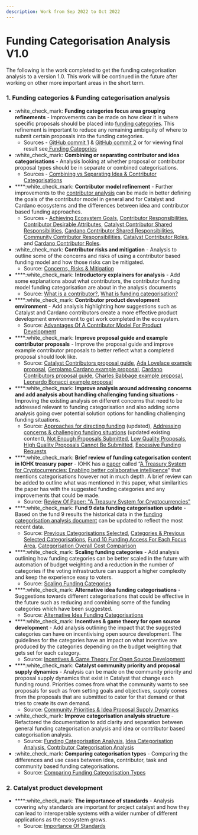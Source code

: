 ```yaml
---
description: Work from Sep 2022 to Oct 2022
---
```


# Funding Categorisation Analysis V1.0

The following is the work completed to get the funding categorisation analysis to a version 1.0. This work will be continued in the future after working on other more important areas in the short term.



### 1. Funding categories & Funding categorisation analysis

* :white\_check\_mark: **Funding categories focus area grouping refinements** - Improvements can be made on how clear it is where specific proposals should be placed into [funding categories](https://app.gitbook.com/o/Pr76HeHUxsbctwx0OULs/s/QQsRsN95MX1ihFh4Vffn/). This refinement is important to reduce any remaining ambiguity of where to submit certain proposals into the funding categories.
  * Sources - [GitHub commit 1](https://github.com/projectcatalyst/catalyst-funding-categories/commit/5a5518462b5160586d326a1a5811cb86ade763ea) & [GitHub commit 2](https://github.com/projectcatalyst/catalyst-funding-categories/commit/cb97afbe223e5c1a8beeb31738fc80ec5301b504) or for viewing final result see[ Funding Categories](https://docs.catalystcontributors.org/catalyst-funding-categories/funding-categories/overview)
* :white\_check\_mark: **Combining or separating contributor and idea categorisations** - Analysis looking at whether proposal or contributor proposal types should be in separate or combined categorisations.&#x20;
  * Sources - [Combining vs Separating Idea & Contributor Categorisations](https://docs.catalystcontributors.org/funding-categorisation-analysis/funding-categorisation-analysis/combining-vs-separated-idea-and-contributor-categorisations)
* ****:white\_check\_mark: **Contributor model refinement** - Further improvements to the [contributor analysis](https://app.gitbook.com/o/Pr76HeHUxsbctwx0OULs/s/gdWEUdtxBpngJ9kJPPlB/) can be made in better defining the goals of the contributor model in general and for Catalyst and Cardano ecosystems and the differences between idea and contributor based funding approaches.
  * Sources - [Achieving Ecosystem Goals](https://docs.catalystcontributors.org/contributor-categorisation-analysis/contributor-funding-model/achieving-ecosystem-goals), [Contributor Responsibilities](https://docs.catalystcontributors.org/contributor-categorisation-analysis/contributor-funding-model/contributor-responsibilities), [Contributor Desirable Attributes](https://docs.catalystcontributors.org/contributor-categorisation-analysis/contributor-funding-model/contributor-desirable-attributes), [Catalyst Contributor Shared Responsibilities](https://docs.catalystcontributors.org/catalyst-contributors/catalyst-contributor/shared-responsibilities), [Cardano Contributor Shared Responsibilities](https://docs.catalystcontributors.org/cardano-contributors/cardano-contributor/shared-responsibilities), [Community Contributor Responsibilities](https://docs.catalystcontributors.org/community-contributors/community-contributors/responsibilities), [Catalyst Contributor Roles](https://docs.catalystcontributors.org/catalyst-contributors/catalyst-contributor/roles), and [Cardano Contributor Roles](https://docs.catalystcontributors.org/cardano-contributors/cardano-contributor/roles).
* :white\_check\_mark: **Contributor risks and mitigation** - Analysis to outline some of the concerns and risks of using a contributor based funding model and how those risks can be mitigated.
  * Source: [Concerns, Risks & Mitigation](https://docs.catalystcontributors.org/contributor-categorisation-analysis/contributor-funding-model/concerns-risks-and-mitigation)
* ****:white\_check\_mark: **Introductory explainers for analysis** - Add some explanations about what contributors, the contributor funding model funding categorisation are about in the analysis documents&#x20;
  * Source: [What is a contributor?](https://docs.catalystcontributors.org/contributor-categorisation-analysis/what-is-a-contributor), [What is funding categorisation?](https://docs.catalystcontributors.org/funding-categorisation-analysis/what-is-funding-categorisation)
* ****:white\_check\_mark: **Contributor product development environment** - Add analysis highlighting how suggestions such as Catalyst and Cardano contributors create a more effective product development environment to get work completed in the ecosystem.
  * Source: [Advantages Of A Contributor Model For Product Development](../../product-and-structure-analysis/advantages-of-a-contributor-model-for-product-development.md)
* ****:white\_check\_mark: **Improve proposal guide and example contributor proposals** - Improve the proposal guide and improve example contributor proposals to better reflect what a completed proposal should look like.
  * Source: [Catalyst Contributors proposal guide](https://docs.catalystcontributors.org/catalyst-contributors/contributor-guides/candidate-proposal-guide), [Ada Lovelace example proposal](https://docs.catalystcontributors.org/catalyst-contributors/contributor-guides/candidate-proposal-guide/example-proposal-ada-lovelace), [Gerolamo Cardano example proposal](https://docs.catalystcontributors.org/catalyst-contributors/contributor-guides/candidate-proposal-guide/example-proposal-gerolamo-cardano), [Cardano Contributors proposal guide](https://docs.catalystcontributors.org/cardano-contributors/contributor-guides/candidate-proposal-guide), [Charles Babbage example proposal](https://docs.catalystcontributors.org/cardano-contributors/contributor-guides/candidate-proposal-guide/example-proposal-charles-babbage), [Leonardo Bonacci example proposal](https://docs.catalystcontributors.org/cardano-contributors/contributor-guides/candidate-proposal-guide/example-proposal-leonardo-bonacci)
* ****:white\_check\_mark: **Improve analysis around addressing concerns and add analysis about handling challenging funding situations** - Improving the existing analysis on different concerns that need to be addressed relevant to funding categorisation and also adding some analysis going over potential solution options for handling challenging funding situations.
  * Source: [Approaches for directing funding](https://docs.catalystcontributors.org/idea-categorisation-analysis/analysis/approaches-for-directing-funding) (updated), [Addressing concerns & challenging funding situations](https://docs.catalystcontributors.org/idea-categorisation-analysis/analysis/addressing-concerns-and-challenging-funding-situations) (updated existing content), [Not Enough Proposals Submitted](https://docs.catalystcontributors.org/idea-categorisation-analysis/analysis/addressing-concerns-and-challenging-funding-situations/not-enough-proposals-submitted), [Low Quality Proposals](https://docs.catalystcontributors.org/idea-categorisation-analysis/analysis/addressing-concerns-and-challenging-funding-situations/low-quality-proposals), [High Quality Proposals Cannot Be Submitted](https://docs.catalystcontributors.org/idea-categorisation-analysis/analysis/addressing-concerns-and-challenging-funding-situations/high-quality-proposals-cannot-be-submitted), [Excessive Funding Requests](https://docs.catalystcontributors.org/idea-categorisation-analysis/analysis/addressing-concerns-and-challenging-funding-situations/excessive-funding-requests)
* ****:white\_check\_mark: **Brief review of funding categorisation content in IOHK treasury paper** - IOHK has a [paper](https://eprint.iacr.org/2018/435.pdf) called “[A Treasury System for Cryptocurrencies: Enabling better collaborative intelligence](https://iohk.io/en/research/library/papers/a-treasury-system-for-cryptocurrencies-enabling-better-collaborative-intelligence/)” that mentions categorisations however not in much depth. A brief review can be added to outline what was mentioned in this paper, what similarities the paper has with the suggested funding categories and any improvements that could be made.
  * Source: [Review Of Paper: "A Treasury System for Cryptocurrencies"](https://docs.catalystcontributors.org/funding-categorisation-analysis/analysis/review-of-paper-a-treasury-system-for-cryptocurrencies)
* ****:white\_check\_mark: **Fund 9 data funding categorisation update** - Based on the fund 9 results the historical data in the [funding categorisation analysis document](https://app.gitbook.com/o/Pr76HeHUxsbctwx0OULs/s/wD0ZpGoCt4aFrCJnqaW0/) can be updated to reflect the most recent data.
  * Source: [Previous Categorisations Selected](https://docs.catalystcontributors.org/funding-categorisation-analysis/historical-analysis-and-comparisons/previous-selected-categorisations), [Categories & Previous Selected Categorisations](https://docs.catalystcontributors.org/funding-categorisation-analysis/historical-analysis-and-comparisons/categories-and-previous-selected-categorisations), [Fund 10 Funding Access For Each Focus Area](https://docs.catalystcontributors.org/funding-categorisation-analysis/historical-analysis-and-comparisons/funding-access-for-each-focus-area/fund-10), [Categorisation Overall Cost Comparison](https://docs.catalystcontributors.org/funding-categorisation-analysis/historical-analysis-and-comparisons/categorisation-overall-cost-comparison)
* ****:white\_check\_mark: **Scaling funding categories** - Add analysis outlining how funding categories can be better scaled in the future with automation of budget weighting and a reduction in the number of categories if the voting infrastructure can support a higher complexity and keep the experience easy to voters.
  * Source: [Scaling Funding Categories](https://docs.catalystcontributors.org/funding-categorisation-analysis/funding-categories-analysis/scaling-funding-categories)
* ****:white\_check\_mark: **Alternative idea funding categorisations** - Suggestions towards different categorisations that could be effective in the future such as reducing and combining some of the funding categories which have been suggested.
  * Source: [Alternative Idea Funding Categorisations](https://docs.catalystcontributors.org/idea-categorisation-analysis/analysis/alternative-idea-funding-categorisations)
* ****:white\_check\_mark: **Incentives & game theory for open source development** - Add analysis outlining the impact that the suggested categories can have on incentivising open source development. The guidelines for the categories have an impact on what incentive are produced by the categories depending on the budget weighting that gets set for each category.
  * Source: [Incentives & Game Theory For Open Source Development](https://docs.catalystcontributors.org/idea-categorisation-analysis/analysis/incentives-and-game-theory-for-open-source-development)
* ****:white\_check\_mark: **Catalyst community priority and proposal supply dynamics** - Analysis can be made on the community priority and proposal supply dynamics that exist in Catalyst that change each funding round. Priorities comes from what the community wants to see proposals for such as from setting goals and objectives, supply comes from the proposals that are submitted to cater for that demand or that tries to create its own demand.
  * Source: [Community Priorities & Idea Proposal Supply Dynamics](https://docs.catalystcontributors.org/idea-categorisation-analysis/analysis/community-priorities-and-idea-proposal-supply-dynamics)
* :white\_check\_mark: **Improve categorisation analysis structure** - Refactored the documentation to add clarity and separation between general funding categorisation analysis and idea or contributor based categorisation analysis.
  * Source: [Funding Categorisation Analysis](https://app.gitbook.com/o/Pr76HeHUxsbctwx0OULs/s/vZLnuW1KMXXsbdPSzee1/), [Idea Categorisation Analysis](https://docs.catalystcontributors.org/idea-categorisation-analysis/), [Contributor Categorisation Analysis](https://docs.catalystcontributors.org/contributor-categorisation-analysis/)
* :white\_check\_mark: **Comparing categorisation types** - Comparing the differences and use cases between idea, contributor, task and community based funding categorisations.
  * Source: [Comparing Funding Categorisation Types](https://docs.catalystcontributors.org/funding-categorisation-analysis/analysis/comparing-funding-categorisation-types)

### 2. Catalyst product development

* ****:white\_check\_mark: **The importance of standards** - Analysis covering why standards are important for project catalyst and how they can lead to interoperable systems with a wider number of different applications as the ecosystem grows.
  * Source: [Importance Of Standards](../../catalyst-product-development/importance-of-standards.md)
